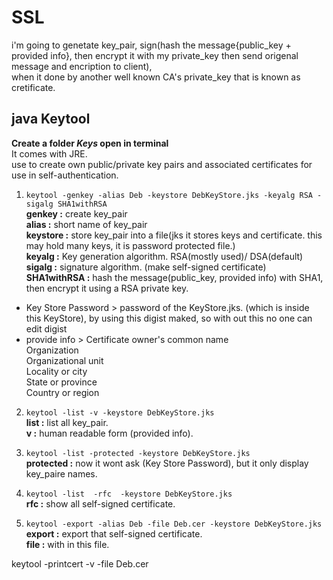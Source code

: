 # SSL  
i'm going to genetate key_pair,  sign(hash the message{public_key + provided info}, then encrypt it with my private_key then send origenal message and encription to client),  
when it done by another well known CA's private_key that is known as cretificate.

## java Keytool  
**Create a folder _Keys_ open in terminal**  
It comes with JRE.  
use to create own public/private key pairs and associated certificates for use in self-authentication.  
  
1. `keytool -genkey -alias Deb -keystore DebKeyStore.jks -keyalg RSA -sigalg SHA1withRSA`  
**genkey :** create key_pair  
**alias :**	short name of key_pair  
**keystore :** store key_pair into a file(jks it stores keys and certificate. this may hold many keys, it is password protected file.)  
**keyalg :** Key generation algorithm. RSA(mostly used)/ DSA(default)  
**sigalg :** signature algorithm. (make self-signed certificate)  
**SHA1withRSA :** hash the message(public_key, provided info) with SHA1, then encrypt it using a RSA private key.   
- Key Store Password >	password of the KeyStore.jks. (which is inside this KeyStore), by using this digist maked, 
so with out this no one can edit digist 
- provide info > Certificate owner's common name  
				Organization  
				Organizational unit  
				Locality or city  
				State or province  
				Country or region     
  				
2. `keytool -list -v -keystore DebKeyStore.jks`    
**list :** list all key_pair.    
**v :** human readable form (provided info).    
  
3. `keytool -list -protected -keystore DebKeyStore.jks`  
**protected :** now it wont ask (Key Store Password), but it only display key_paire names.   

4. `keytool -list  -rfc  -keystore DebKeyStore.jks`  
**rfc :** show all self-signed certificate.    
  
5. `keytool -export -alias Deb -file Deb.cer -keystore DebKeyStore.jks`  
**export :** export that self-signed certificate.  
**file :** with in this file.  




keytool -printcert -v -file Deb.cer 
